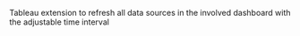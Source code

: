Tableau extension to refresh all data sources in the involved dashboard with the adjustable time interval

